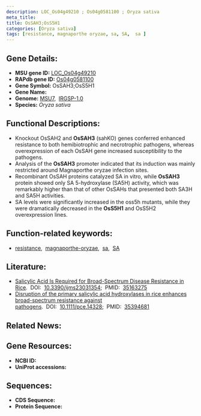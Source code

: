 ```yaml
---
description: LOC_Os04g49210 ; Os04g0581100 ; Oryza sativa
meta_title:
title: OsSAH3;OsS5H1
categories: [Oryza sativa]
tags: [resistance, magnaporthe oryzae, sa, SA,  sa ]
---
```


## Gene Details:
- **MSU gene ID:** [LOC_Os04g49210](http://rice.uga.edu/cgi-bin/ORF_infopage.cgi?orf=LOC_Os04g49210)  
- **RAPdb gene ID:** [Os04g0581100](https://rapdb.dna.affrc.go.jp/locus/?name=Os04g0581100)  
- **Gene Symbol:** OsSAH3;OsS5H1
- **Gene Name:**
- **Genome:**  [MSU7](http://rice.uga.edu/),&nbsp;&nbsp;[IRGSP-1.0](https://rapdb.dna.affrc.go.jp/download/irgsp1.html)
- **Species:** *Oryza sativa*

## Functional Descriptions:
   - Knockout OsSAH2 and **OsSAH3** (sahKO) genes conferred enhanced resistance to both hemibiotrophic and necrotrophic pathogens, whereas overexpression of each OsSAH gene increased susceptibility to the pathogens.
   - Analysis of the **OsSAH3** promoter indicated that its induction was mainly restricted around Magnaporthe oryzae infection sites.
   - Recombinant OsSAH proteins catalyzed SA in vitro, while **OsSAH3** protein showed only SA 5-hydroxylase (SA5H) activity, which was remarkably higher than that of other OsSAHs that presented both SA3H and SA5H activities.
   - SA levels were significantly increased in the oss5h mutants, while they were dramatically decreased in the **OsS5H1** and OsS5H2 overexpression lines.

## Function-related keywords:
   - [resistance](/tags/resistance/),&nbsp;&nbsp;[magnaporthe-oryzae](/tags/magnaporthe-oryzae/),&nbsp;&nbsp;[sa](/tags/sa/),&nbsp;&nbsp;[SA](/tags/SA/)

## Literature:
   - [Salicylic Acid Is Required for Broad-Spectrum Disease Resistance in Rice](https://www.doi.org/10.3390/ijms23031354).&nbsp;&nbsp;DOI:&nbsp;&nbsp;[10.3390/ijms23031354](https://www.doi.org/10.3390/ijms23031354);&nbsp;&nbsp;PMID:&nbsp;&nbsp;[35163275](https://pubmed.ncbi.nlm.nih.gov/35163275/)
   - [Disruption of the primary salicylic acid hydroxylases in rice enhances broad-spectrum resistance against pathogens](https://www.doi.org/10.1111/pce.14328).&nbsp;&nbsp;DOI:&nbsp;&nbsp;[10.1111/pce.14328](https://www.doi.org/10.1111/pce.14328);&nbsp;&nbsp;PMID:&nbsp;&nbsp;[35394681](https://pubmed.ncbi.nlm.nih.gov/35394681/)

## Related News:

## Gene Resources:
- **NCBI ID:**  []()
- **UniProt accessions:** [](https://www.uniprot.org/uniprotkb//entry)

## Sequences:
- **CDS Sequence:**
- **Protein Sequence:**
